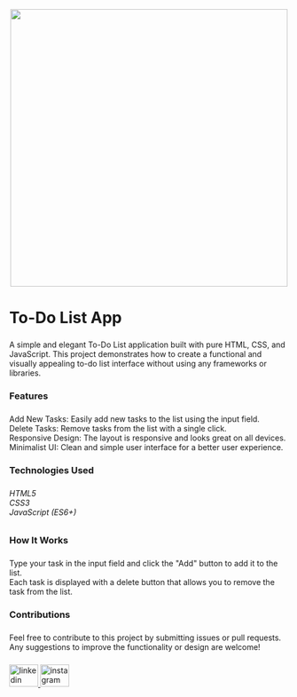 <div align="center">
  <img height="500" src="https://i.postimg.cc/RFhqgG3Q/Screenshot-2024-09-17-153513.png"  />
</div>

###

<h1 align="left">To-Do List App</h1>

###

<p align="left">A simple and elegant To-Do List application built with pure HTML, CSS, and JavaScript. This project demonstrates how to create a functional and visually appealing to-do list interface without using any frameworks or libraries.</p>

###

<h3 align="left">Features</h3>

###

<p align="left">Add New Tasks: Easily add new tasks to the list using the input field.<br>Delete Tasks: Remove tasks from the list with a single click.<br>Responsive Design: The layout is responsive and looks great on all devices.<br>Minimalist UI: Clean and simple user interface for a better user experience.</p>

###

<h3 align="left">Technologies Used</h3>

###

<h6 align="left">HTML5<br>CSS3<br>JavaScript (ES6+)</h6>

###

<h3 align="left">How It Works</h3>

###

<p align="left">Type your task in the input field and click the "Add" button to add it to the list.<br>Each task is displayed with a delete button that allows you to remove the task from the list.</p>

###

<h3 align="left">Contributions</h3>

###

<p align="left">Feel free to contribute to this project by submitting issues or pull requests. Any suggestions to improve the functionality or design are welcome!</p>

###

<div align="left">
  <a href="https://www.linkedin.com/in/youssef-abdelmaged-8b6a791bb/" target="_blank">
    <img src="https://raw.githubusercontent.com/maurodesouza/profile-readme-generator/master/src/assets/icons/social/linkedin/default.svg" width="52" height="40" alt="linkedin logo"  />
  </a>
  <a href="https://www.instagram.com/_mega1411/?next=%2F" target="_blank">
    <img src="https://raw.githubusercontent.com/maurodesouza/profile-readme-generator/master/src/assets/icons/social/instagram/default.svg" width="52" height="40" alt="instagram logo"  />
  </a>
</div>

###
